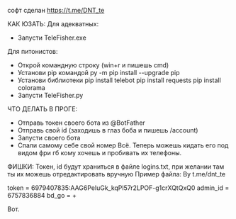 софт сделан https://t.me/DNT_te

КАК ЮЗАТЬ:
Для адекватных:
- Запусти TeleFisher.exe

Для питонистов:
- Открой командную строку (win+r и пишешь cmd)
- Установи pip командой py -m pip install --upgrade pip
- Установи библиотеки
pip install telebot
pip install requests
pip install colorama
- Запусти TeleFisher.py



ЧТО ДЕЛАТЬ В ПРОГЕ: 
- Отправь токен своего бота из @BotFather 
- Отправь свой id (заходишь в глаз боба и пишешь /account) 
- Запусти своего бота 
- Спали самому себе свой номер 
Всё. Теперь можешь кидать его под видом фри гб кому хочешь и пробивать их телефоны.

ФИШКИ:
Токен, id будут храниться в файле logins.txt, при желании там ты их можешь отредактировать вручную
Пример файла:
By t.me/dnt_te

token = 6979407835:AAG6PeluGk_kqPl57r2LPOF-g1crXQtQxQ0
admin_id = 6757836884
bd_go = +

Вот.

